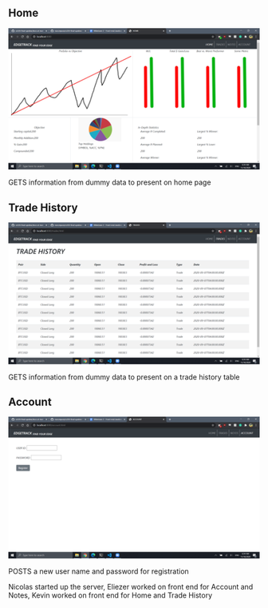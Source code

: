## Home

![Home html](./home2.png)

GETS information from dummy data to present on home page

## Trade History

![Trade History html](./trades2.png)

GETS information from dummy data to present on a trade history table

## Account

![Account html](./account2.png)

POSTS a new user name and password for registration

Nicolas started up the server, Eliezer worked on front end for Account and Notes, Kevin worked on front end for Home and Trade History
